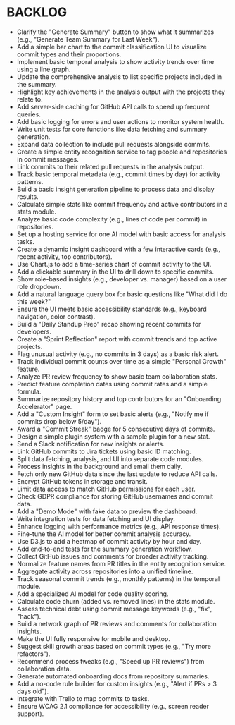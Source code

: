 # BACKLOG

- Clarify the "Generate Summary" button to show what it summarizes (e.g., "Generate Team Summary for Last Week").
- Add a simple bar chart to the commit classification UI to visualize commit types and their proportions.
- Implement basic temporal analysis to show activity trends over time using a line graph.
- Update the comprehensive analysis to list specific projects included in the summary.
- Highlight key achievements in the analysis output with the projects they relate to.
- Add server-side caching for GitHub API calls to speed up frequent queries.
- Add basic logging for errors and user actions to monitor system health.
- Write unit tests for core functions like data fetching and summary generation.
- Expand data collection to include pull requests alongside commits.
- Create a simple entity recognition service to tag people and repositories in commit messages.
- Link commits to their related pull requests in the analysis output.
- Track basic temporal metadata (e.g., commit times by day) for activity patterns.
- Build a basic insight generation pipeline to process data and display results.
- Calculate simple stats like commit frequency and active contributors in a stats module.
- Analyze basic code complexity (e.g., lines of code per commit) in repositories.
- Set up a hosting service for one AI model with basic access for analysis tasks.
- Create a dynamic insight dashboard with a few interactive cards (e.g., recent activity, top contributors).
- Use Chart.js to add a time-series chart of commit activity to the UI.
- Add a clickable summary in the UI to drill down to specific commits.
- Show role-based insights (e.g., developer vs. manager) based on a user role dropdown.
- Add a natural language query box for basic questions like "What did I do this week?"
- Ensure the UI meets basic accessibility standards (e.g., keyboard navigation, color contrast).
- Build a "Daily Standup Prep" recap showing recent commits for developers.
- Create a "Sprint Reflection" report with commit trends and top active projects.
- Flag unusual activity (e.g., no commits in 3 days) as a basic risk alert.
- Track individual commit counts over time as a simple "Personal Growth" feature.
- Analyze PR review frequency to show basic team collaboration stats.
- Predict feature completion dates using commit rates and a simple formula.
- Summarize repository history and top contributors for an "Onboarding Accelerator" page.
- Add a "Custom Insight" form to set basic alerts (e.g., "Notify me if commits drop below 5/day").
- Award a "Commit Streak" badge for 5 consecutive days of commits.
- Design a simple plugin system with a sample plugin for a new stat.
- Send a Slack notification for new insights or alerts.
- Link GitHub commits to Jira tickets using basic ID matching.
- Split data fetching, analysis, and UI into separate code modules.
- Process insights in the background and email them daily.
- Fetch only new GitHub data since the last update to reduce API calls.
- Encrypt GitHub tokens in storage and transit.
- Limit data access to match GitHub permissions for each user.
- Check GDPR compliance for storing GitHub usernames and commit data.
- Add a "Demo Mode" with fake data to preview the dashboard.
- Write integration tests for data fetching and UI display.
- Enhance logging with performance metrics (e.g., API response times).
- Fine-tune the AI model for better commit analysis accuracy.
- Use D3.js to add a heatmap of commit activity by hour and day.
- Add end-to-end tests for the summary generation workflow.
- Collect GitHub issues and comments for broader activity tracking.
- Normalize feature names from PR titles in the entity recognition service.
- Aggregate activity across repositories into a unified timeline.
- Track seasonal commit trends (e.g., monthly patterns) in the temporal module.
- Add a specialized AI model for code quality scoring.
- Calculate code churn (added vs. removed lines) in the stats module.
- Assess technical debt using commit message keywords (e.g., "fix", "hack").
- Build a network graph of PR reviews and comments for collaboration insights.
- Make the UI fully responsive for mobile and desktop.
- Suggest skill growth areas based on commit types (e.g., "Try more refactors").
- Recommend process tweaks (e.g., "Speed up PR reviews") from collaboration data.
- Generate automated onboarding docs from repository summaries.
- Add a no-code rule builder for custom insights (e.g., "Alert if PRs > 3 days old").
- Integrate with Trello to map commits to tasks.
- Ensure WCAG 2.1 compliance for accessibility (e.g., screen reader support).
